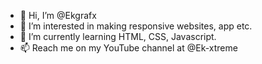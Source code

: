 - 👋 Hi, I’m @Ekgrafx
- 👀 I’m interested in making responsive websites, app etc.
- 🌱 I’m currently learning HTML, CSS, Javascript.
- 📫 Reach me on my YouTube channel at @Ek-xtreme

<!---
Ekgrafx/Ekgrafx is a ✨ special ✨ repository because its `README.md` (this file) appears on your GitHub profile.
You can click the Preview link to take a look at your changes.
--->
